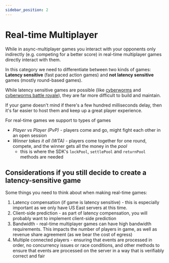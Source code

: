 ```yaml
---
sidebar_position: 2
---
```


# Real-time Multiplayer

While in async-multiplayer games you interact with your opponents only indirectly (e.g. competing for a better score) in real-time multiplayer games directly interact with them.

In this category we need to differentiate between two kinds of games:
**Latency sensitive** (fast paced action games) and **not latency sensitive** games (mostly round-based games).

While latency sensitive games are possible (like [cyberworms](https://ultimatearcade.io/cyber-worms) and [cyberworms battle royale](https://ultimatearcade.io/cyber-worms?mode=battle-royale)), they are far more difficult to build and maintain.

If your game doesn't mind if there's a few hundred milliseconds delay, then it's far easier to host them and keep up a great player experience.

For real-time games we support to types of games
* *Player vs Player (PvP)* - players come and go, might fight each other in an open session
* *Winner takes it all (WTA)* - players come together for one round, compete, and the winner gets all the money in the *pool*
  * this is where the SDK's `lockPool`, `settlePool` and `returnPool` methods are needed

## Considerations if you still decide to create a latency-sensitive game

Some things you need to think about when making real-time games:

1. Latency compensation (if game is latency sensitive) - this is especially important as we only have US East servers at this time.
2. Client-side prediction - as part of latency compensation, you will probably want to implement client-side prediction
3. Bandwidth - real-time multiplayer games can have high bandwidth requirements. This impacts the number of players in game, as well as revenue share agreement (as we bear the cost of egress)
4. Multiple connected players - ensuring that events are processed in order, no concurrency issues or race conditions, and other methods to ensure that events are processed on the server in a way that is verifiably correct and fair
